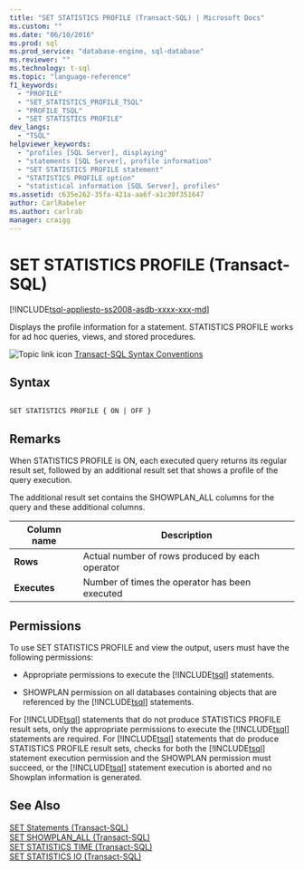 ```yaml
---
title: "SET STATISTICS PROFILE (Transact-SQL) | Microsoft Docs"
ms.custom: ""
ms.date: "06/10/2016"
ms.prod: sql
ms.prod_service: "database-engine, sql-database"
ms.reviewer: ""
ms.technology: t-sql
ms.topic: "language-reference"
f1_keywords: 
  - "PROFILE"
  - "SET_STATISTICS_PROFILE_TSQL"
  - "PROFILE_TSQL"
  - "SET STATISTICS PROFILE"
dev_langs: 
  - "TSQL"
helpviewer_keywords: 
  - "profiles [SQL Server], displaying"
  - "statements [SQL Server], profile information"
  - "SET STATISTICS PROFILE statement"
  - "STATISTICS PROFILE option"
  - "statistical information [SQL Server], profiles"
ms.assetid: c635e262-35fa-421a-aa6f-a1c30f351647
author: CarlRabeler
ms.author: carlrab
manager: craigg
---
```

# SET STATISTICS PROFILE (Transact-SQL)
[!INCLUDE[tsql-appliesto-ss2008-asdb-xxxx-xxx-md](../../includes/tsql-appliesto-ss2008-asdb-xxxx-xxx-md.md)]

  Displays the profile information for a statement. STATISTICS PROFILE works for ad hoc queries, views, and stored procedures.  
  
 ![Topic link icon](../../database-engine/configure-windows/media/topic-link.gif "Topic link icon") [Transact-SQL Syntax Conventions](../../t-sql/language-elements/transact-sql-syntax-conventions-transact-sql.md)  
  
## Syntax  
  
```  
  
SET STATISTICS PROFILE { ON | OFF }  
```  
  
## Remarks  
 When STATISTICS PROFILE is ON, each executed query returns its regular result set, followed by an additional result set that shows a profile of the query execution.  
  
 The additional result set contains the SHOWPLAN_ALL columns for the query and these additional columns.  
  
|Column name|Description|  
|-----------------|-----------------|  
|**Rows**|Actual number of rows produced by each operator|  
|**Executes**|Number of times the operator has been executed|  
  
## Permissions  
 To use SET STATISTICS PROFILE and view the output, users must have the following permissions:  
  
-   Appropriate permissions to execute the [!INCLUDE[tsql](../../includes/tsql-md.md)] statements.  
  
-   SHOWPLAN permission on all databases containing objects that are referenced by the [!INCLUDE[tsql](../../includes/tsql-md.md)] statements.  
  
 For [!INCLUDE[tsql](../../includes/tsql-md.md)] statements that do not produce STATISTICS PROFILE result sets, only the appropriate permissions to execute the [!INCLUDE[tsql](../../includes/tsql-md.md)] statements are required. For [!INCLUDE[tsql](../../includes/tsql-md.md)] statements that do produce STATISTICS PROFILE result sets, checks for both the [!INCLUDE[tsql](../../includes/tsql-md.md)] statement execution permission and the SHOWPLAN permission must succeed, or the [!INCLUDE[tsql](../../includes/tsql-md.md)] statement execution is aborted and no Showplan information is generated.  
  
## See Also  
 [SET Statements &#40;Transact-SQL&#41;](../../t-sql/statements/set-statements-transact-sql.md)   
 [SET SHOWPLAN_ALL &#40;Transact-SQL&#41;](../../t-sql/statements/set-showplan-all-transact-sql.md)   
 [SET STATISTICS TIME &#40;Transact-SQL&#41;](../../t-sql/statements/set-statistics-time-transact-sql.md)   
 [SET STATISTICS IO &#40;Transact-SQL&#41;](../../t-sql/statements/set-statistics-io-transact-sql.md)  
  
  
